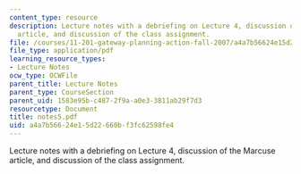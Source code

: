 ```yaml
---
content_type: resource
description: Lecture notes with a debriefing on Lecture 4, discussion of the Marcuse
  article, and discussion of the class assignment.
file: /courses/11-201-gateway-planning-action-fall-2007/a4a7b56624e15d22660bf3fc62598fe4_notes5.pdf
file_type: application/pdf
learning_resource_types:
- Lecture Notes
ocw_type: OCWFile
parent_title: Lecture Notes
parent_type: CourseSection
parent_uid: 1583e95b-c487-2f9a-a0e3-3811ab29f7d3
resourcetype: Document
title: notes5.pdf
uid: a4a7b566-24e1-5d22-660b-f3fc62598fe4
---
```

Lecture notes with a debriefing on Lecture 4, discussion of the Marcuse article, and discussion of the class assignment.

